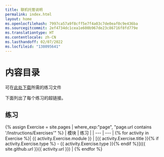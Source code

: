```yaml
---
title: 联机托管说明
permalink: index.html
layout: home
ms.openlocfilehash: 7997ca57a9f8cff5e7f4a03c7de0eaf0c9e436ba
ms.sourcegitcommit: 2ef4734dc1cea1e600b967de23c86716f8fd779e
ms.translationtype: HT
ms.contentlocale: zh-CN
ms.lasthandoff: 02/07/2022
ms.locfileid: "138095641"
---
```

# <a name="content-directory"></a>内容目录

可在[此处下载](https://github.com/MicrosoftLearning/AZ-700-Designing-and-Implementing-Microsoft-Azure-Networking-Solutions/archive/master.zip)所需的练习文件

下面列出了每个练习的超链接。

## <a name="exercise"></a>练习

{% assign Exercise = site.pages | where_exp:"page", "page.url contains '/Instructions/Exercises'" %}
| 模块 | 练习 |
| --- | --- | 
{% for activity in Exercise %}| {{ activity.Exercise.module }} | [{{ activity.Exercise.title }}{% if activity.Exercise.type %} - {{ activity.Exercise.type }}{% endif %}]({{ site.github.url }}{{ activity.url }}) |
{% endfor %}

